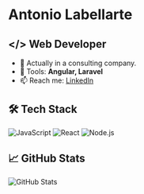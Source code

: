 # Antonio Labellarte
## </> Web Developer

- 🔹 Actually in a consulting company.
- 🌱 Tools:  **Angular, Laravel**
- 📫 Reach me: [LinkedIn](https://www.linkedin.com/in/antonio-labellarte/)

## 🛠️ Tech Stack
![JavaScript](https://img.shields.io/badge/JavaScript-F7DF1E?style=flat&logo=javascript&logoColor=black)
![React](https://img.shields.io/badge/React-20232A?style=flat&logo=react&logoColor=61DAFB)
![Node.js](https://img.shields.io/badge/Node.js-43853D?style=flat&logo=node.js&logoColor=white)

## 📈 GitHub Stats
![GitHub Stats](https://github-readme-stats.vercel.app/api?username=tuo-username&show_icons=true&theme=radical)
